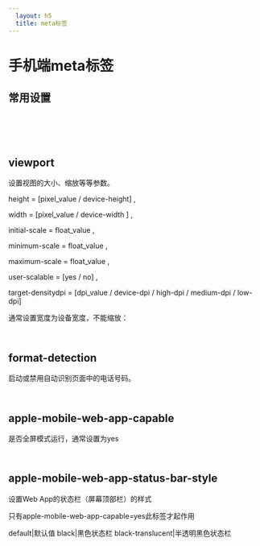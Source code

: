 ```yaml
---
  layout: h5
  title: meta标签
---
```


# 手机端meta标签

## 常用设置
<pre><code data-language="html">    <meta name="viewport" content="width=device-width, minimum-scale=1.0, maximum-scale=1.0">
    <meta name="format-detection" content="telephone=no">
    <meta name="apple-mobile-web-app-capable" content="yes">
    <meta name="apple-mobile-web-app-status-bar-style" content="black">
</code></pre>


## viewport

设置视图的大小、缩放等等参数。

height = [pixel_value / device-height] ,

width = [pixel_value / device-width ] ,

initial-scale = float_value ,

minimum-scale = float_value ,

maximum-scale = float_value ,

user-scalable = [yes / no] ,

target-densitydpi = [dpi_value / device-dpi / high-dpi / medium-dpi / low-dpi]

通常设置宽度为设备宽度，不能缩放：

<pre><code data-language="html">    <meta name="viewport" content="width=device-width, minimum-scale=1.0, maximum-scale=1.0">
</code></pre>

## format-detection

启动或禁用自动识别页面中的电话号码。

<pre><code data-language="html">    <meta name="format-detection" content="telephone=no">
</code></pre>

## apple-mobile-web-app-capable

是否全屏模式运行，通常设置为yes

<pre><code data-language="html">    <meta name="apple-mobile-web-app-capable" content="yes">
</code></pre>

## apple-mobile-web-app-status-bar-style

设置Web App的状态栏（屏幕顶部栏）的样式

只有apple-mobile-web-app-capable=yes此标签才起作用

default|默认值
black|黑色状态栏
black-translucent|半透明黑色状态栏

<pre><code data-language="html">    <meta name="apple-mobile-web-app-status-bar-style" content="black">
</code></pre>


